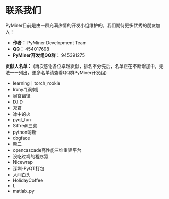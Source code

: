 # 联系我们



PyMiner目前是由一群充满热情的开发小组维护的，我们期待更多优秀的朋友加入！

*   **作者：** PyMiner Development Team
*   **QQ：** 454017698
*   **PyMiner开发组QQ群：** 945391275

**贡献人名单：** (再次感谢各位卓越贡献，排名不分先后，名单正在不断增加中，无法一一列出，更多名单请查看QQ群PyMiner开发组)

*   learning｜torch_rookie
*   Irony.”[讽刺]
*   吴宫幽径
*   D.I.D
*   郑君
*   冰中的火
*   pyqt_fun
*   Siffre@三弗
*   python萌新
*   dogface
*   熊二
*   opencascade高性能三维重建平台
*   没吃过鸡的程序猿
*   Nicewrap
*   深圳-PyQT打包
*   人间白头
*   HolidayCoffee
*   L
*   matlab_py